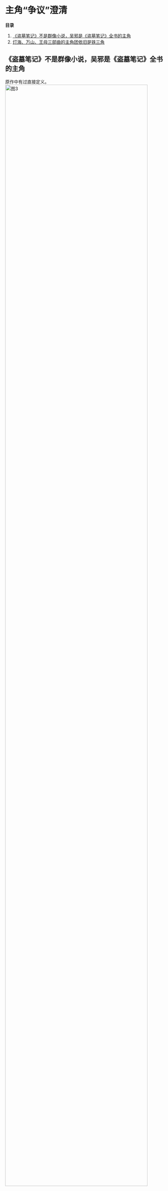 # 主角“争议”澄清
**目录**<br> 
1. [《盗墓笔记》不是群像小说，吴邪是《盗墓笔记》全书的主角](trilogy#section-1)<br>
2. [灯海、万山、王母三部曲的主角团依旧是铁三角](beici#section-2)<br> 

## 《盗墓笔记》不是群像小说，吴邪是《盗墓笔记》全书的主角<a id="section-1"></a>
原作中有过直接定义。<br>
<img src="https://2025rak-1330218385.cos.ap-shanghai.myqcloud.com/pingxie-depository/maincharacter-3.png" width="95%" alt="图3"><br><br>
百科中对“主角”的解释。<br>
<img src="https://2025rak-1330218385.cos.ap-shanghai.myqcloud.com/pingxie-depository/maincharacter-1.png" width="95%" alt="图1"><br><br>
百科中对“群像小说”的解释，《盗墓笔记》全书是不符合这类定义的。<br>
<img src="https://2025rak-1330218385.cos.ap-shanghai.myqcloud.com/pingxie-depository/maincharacter-2.png" width="95%" alt="图2"><br><br>

## 灯海、万山、王母三部曲的主角团依旧是铁三角<a id="section-2"></a>
[转载自微博@福建农民打年糕](https://weibo.com/5125055150/Pbm25zKgW)<br>
<img src="https://2025rak-1330218385.cos.ap-shanghai.myqcloud.com/pingxie-depository/sanbq-1.jpg" width="95%" alt="图1"><br><br>
<img src="https://2025rak-1330218385.cos.ap-shanghai.myqcloud.com/pingxie-depository/sanbq-2.jpg" width="95%" alt="图2"><br><br>
<img src="https://2025rak-1330218385.cos.ap-shanghai.myqcloud.com/pingxie-depository/sanbq-3.jpg" width="95%" alt="图3"><br><br>
<img src="https://2025rak-1330218385.cos.ap-shanghai.myqcloud.com/pingxie-depository/sanbq-4.jpg" width="95%" alt="图4"><br><br>
<img src="https://2025rak-1330218385.cos.ap-shanghai.myqcloud.com/pingxie-depository/sanbq-5.jpg" width="95%" alt="图5">





